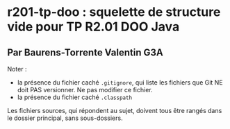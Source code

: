 # r201-tp-doo : squelette de structure vide pour TP R2.01 DOO Java
## Par Baurens-Torrente Valentin G3A

Noter :
- la présence du fichier caché <code>.gitignore</code>, qui liste les fichiers que Git NE doit PAS versionner. 
Ne pas modifier ce fichier.
- la présence du fichier caché <code>.classpath</code>

Les fichiers sources, qui répondent au sujet, doivent tous être rangés dans le dossier principal, sans sous-dossiers.
